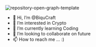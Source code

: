 ![repository-open-graph-template](https://user-images.githubusercontent.com/82400252/115486361-d63ad880-a256-11eb-8ada-88abcd3f4c03.png)

- 👋 Hi, I’m @BiquCraft
- 👀 I’m interested in Crypto
- 🌱 I’m currently learning Coding
- 💞️ I’m looking to collaborate on future
- 📫 How to reach me ...
:)
